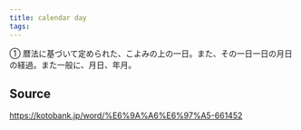 ```yaml
---
title: calendar day
tags: 
---
```


① 暦法に基づいて定められた、こよみの上の一日。また、その一日一日の月日の経過。また一般に、月日、年月。

## Source
https://kotobank.jp/word/%E6%9A%A6%E6%97%A5-661452